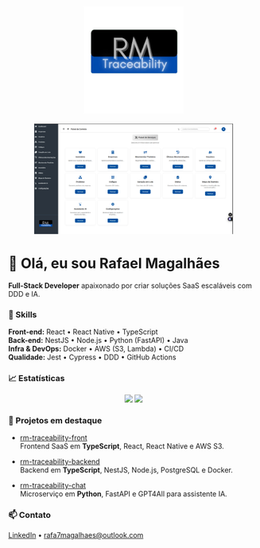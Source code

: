 <!-- Banner Section -->
<p align="center">
  <!-- Logo + Tagline -->  
  <img src="https://raw.githubusercontent.com/rafa17magalhaes/rafa17magalhaes/main/logo-tagline.png" alt="RM Traceability - SaaS • DDD • IA • QR Code" width="200" />
  <br/><br/>
  <!-- Dashboard Screenshot -->
  <img src="https://raw.githubusercontent.com/rafa17magalhaes/rafa17magalhaes/main/banner.png" alt="Painel de Serviços RM Traceability" width="400" />
</p>

# 👋 Olá, eu sou Rafael Magalhães  
**Full-Stack Developer** apaixonado por criar soluções SaaS escaláveis com DDD e IA.

### 🚀 Skills  
**Front-end:** React • React Native • TypeScript  
**Back-end:** NestJS • Node.js • Python (FastAPI) • Java  
**Infra & DevOps:** Docker • AWS (S3, Lambda) • CI/CD  
**Qualidade:** Jest • Cypress • DDD • GitHub Actions

### 📈 Estatísticas  
<p align="center">
  <img src="https://github-readme-stats.vercel.app/api?username=rafa17magalhaes&show_icons=true&theme=dark" />
  <img src="https://github-readme-stats.vercel.app/api/top-langs/?username=rafa17magalhaes&layout=compact&theme=dark" />
</p>

### 📂 Projetos em destaque

- [rm-traceability-front](https://github.com/rafa17magalhaes/rm-traceability-front)  
  Frontend SaaS em **TypeScript**, React, React Native e AWS S3.

- [rm-traceability-backend](https://github.com/rafa17magalhaes/rm-traceability-backend)  
  Backend em **TypeScript**, NestJS, Node.js, PostgreSQL e Docker.

- [rm-traceability-chat](https://github.com/rafa17magalhaes/rm-traceability-chat)  
  Microserviço em **Python**, FastAPI e GPT4All para assistente IA.

### 📫 Contato  
[LinkedIn](https://www.linkedin.com/in/rafael-magalhães-844759216) • rafa7magalhaes@outlook.com
